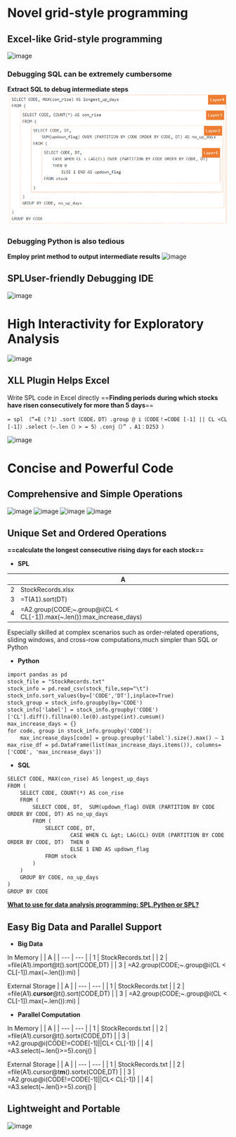 # Novel grid-style programming
## Excel-like Grid-style programming
![image](https://www.scudata.com/wp-content/themes/scudata-en/images/Langding-Page-SPL-Data-Analysis/1.png)

### Debugging SQL can be extremely cumbersome
**Extract SQL to debug intermediate steps**
![image](https://github.com/hoocx1/myTest/blob/main/test/QQ20241223-112120.jpg?raw=true)

### Debugging Python is also tedious
**Employ print method to output intermediate results**
![image](https://www.scudata.com/wp-content/themes/scudata-en/images/Langding-Page-SPL-Data-Analysis/3-3.png)

## SPLUser-friendly Debugging IDE
![image](https://www.scudata.com/wp-content/themes/scudata-en/images/Langding-Page-SPL-Data-Analysis/3-1.png)

# High Interactivity for Exploratory Analysis
![image](https://www.scudata.com/wp-content/themes/scudata-en/images/Langding-Page-SPL-Data-Analysis/4.gif)

## XLL Plugin Helps Excel
Write SPL code in Excel directly
==**Finding periods during which stocks have risen consecutively for more than 5 days**==

```
= spl （“=E（？1）.sort（CODE，DT）.group @ i（CODE！=CODE [-1] || CL <CL [-1]）.select（~.len（）> = 5）.conj（）” ，A1：D253 ）
```
![image](https://www.scudata.com/wp-content/themes/scudata-en/images/Langding-Page-SPL-Data-Analysis/5.png)

# Concise and Powerful Code
## Comprehensive and Simple Operations
![image](https://www.scudata.com/wp-content/themes/scudata-en/images/Langding-Page-SPL-Data-Analysis/6-1.png)
![image](https://www.scudata.com/wp-content/themes/scudata-en/images/Langding-Page-SPL-Data-Analysis/6-2.png)
![image](https://www.scudata.com/wp-content/themes/scudata-en/images/Langding-Page-SPL-Data-Analysis/6-3.png)
![image](https://www.scudata.com/wp-content/themes/scudata-en/images/Langding-Page-SPL-Data-Analysis/6-4.png)

## Unique Set and Ordered Operations
**==calculate the longest consecutive rising days for each stock==**

- **SPL**

|  | A|
| --- | --- |
| 2 | StockRecords.xlsx |
| 3 | =T(A1).sort(DT) |
| 4 | =A2.group(CODE;~.group@i(CL < CL[-1]).max(~.len()):max_increase_days) |

Especially skilled at complex scenarios such as order-related operations, sliding windows, and cross-row computations,much simpler than SQL or Python

- **Python**

```
import pandas as pd
stock_file = "StockRecords.txt"
stock_info = pd.read_csv(stock_file,sep="\t")
stock_info.sort_values(by=['CODE','DT'],inplace=True)
stock_group = stock_info.groupby(by='CODE')
stock_info['label'] = stock_info.groupby('CODE')['CL'].diff().fillna(0).le(0).astype(int).cumsum()
max_increase_days = {}
for code, group in stock_info.groupby('CODE'):
    max_increase_days[code] = group.groupby('label').size().max() – 1
max_rise_df = pd.DataFrame(list(max_increase_days.items()), columns=['CODE', 'max_increase_days'])
```
- **SQL**

```
SELECT CODE, MAX(con_rise) AS longest_up_days
FROM (
    SELECT CODE, COUNT(*) AS con_rise
    FROM (
        SELECT CODE, DT,  SUM(updown_flag) OVER (PARTITION BY CODE ORDER BY CODE, DT) AS no_up_days
        FROM (
            SELECT CODE, DT, 
                    CASE WHEN CL &gt; LAG(CL) OVER (PARTITION BY CODE ORDER BY CODE, DT)  THEN 0
                    ELSE 1 END AS updown_flag
            FROM stock
        )
    )
    GROUP BY CODE, no_up_days
)
GROUP BY CODE
```

**[What to use for data analysis programming: SPL,Python or SPL?](https://www.scudata.com/langding-page-scientist/)**

## Easy Big Data and Parallel Support
- **Big Data**

In Memory
|   | A |
| --- | --- |
| 1 | StockRecords.txt |
| 2 | =file(A1).import@t().sort(CODE,DT) |
| 3 | =A2.group(CODE;~.group@i(CL < CL[-1]).max(~.len()):mi) |

External Storage
|   | A |
| --- | --- |
| 1 | StockRecords.txt |
| 2 | =file(A1).**cursor**@t().sort(CODE,DT) |
| 3 | =A2.group(CODE;~.group@i(CL < CL[-1]).max(~.len()):mi) |

- **Parallel Computation**

In Memory
|   | A |
| --- | --- |
| 1 | StockRecords.txt |
| 2 | =file(A1).cursor@t().sortx(CODE,DT) |
| 3 | =A2.group@i(CODE!=CODE[-1]||CL< CL[-1]) |
| 4 | =A3.select(~.len()>=5).conj() |

External Storage
|   | A |
| --- | --- |
| 1 | StockRecords.txt |
| 2 | =file(A1).cursor@t**m**().sortx(CODE,DT) |
| 3 | =A2.group@i(CODE!=CODE[-1]||CL< CL[-1]) |
| 4 | =A3.select(~.len()>=5).conj() |

## Lightweight and Portable
![image](https://www.scudata.com/wp-content/themes/scudata-en/images/Langding-Page-SPL-Data-Analysis/9.png)
